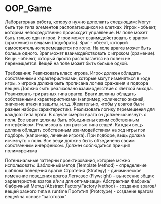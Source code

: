 # OOP_Game
Лабораторная работа, которую нужно дополнить следующим:
  Могут быть три типа элементов располагающихся на клетках:
    Игрок - объект, которым непосредственно происходит управление. На поле может быть только один игрок. Игрок может взаимодействовать с врагом (сражение) и вещами (подобрать).
    Враг - объект, который самостоятельно перемещается по полю. На поле врагов может быть больше одного. Враг может взаимодействовать с игроком (сражение).
    Вещь - объект, который просто располагается на поле и не перемещается. Вещей на поле может быть больше одной.

  Требования:
    Реализовать класс игрока. Игрок должен обладать собственными характеристиками, которые могут изменяться в ходе игры. У игрока должна быть прописана логика сражения и подбора   вещей. Должно быть реализовано взаимодействие с клеткой выхода.
    Реализовать три разных типа врагов. Враги должны обладать собственными характеристиками (например, количество жизней, значение атаки и защиты, и.т.д. Желательно, чтобы у врагов были разные наборы характеристик). Реализовать логику перемещения для каждого типа врага. В случае смерти врага он должен исчезнуть с поля. Все враги должны быть объединены своим собственным интерфейсом.
    Реализовать три разных типа вещей. Каждая вещь должна обладать собственным взаимодействием на ход игры при подборе. (например, лечение игрока). При подборе, вещь должна исчезнуть с поля. Все вещи должны быть объединены своим собственным интерфейсом.
    Должен соблюдаться принцип полиморфизма

  Потенциальные паттерны проектирования, которые можно использовать:
  Шаблонный метод (Template Method) - определение шаблона поведения врагов
  Стратегия (Strategy) - динамическое изменение поведения врагов
  Легковес (Flyweight) - вынесение общих характеристик врагов и/или для оптимизации
  Абстрактная Фабрика/Фабричный Метод (Abstract Factory/Factory Method) - создание врагов/вещей разного типа в runtime
  Прототип (Prototype) - создание врагов/вещей на основе "заготовок"


